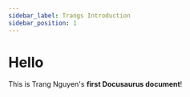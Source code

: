 ```yaml
---
sidebar_label: Trangs Introduction
sidebar_position: 1
---
```

# Hello

This is Trang Nguyen's **first Docusaurus document**!
